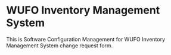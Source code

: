 # WUFO Inventory Management System

This is Software Configuration Management for WUFO Inventory Management System change request form.
